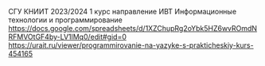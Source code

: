 СГУ КНИИТ 2023/2024 1 курс направление ИВТ Информационные технологии и программирование
https://docs.google.com/spreadsheets/d/1XZChupRg2oYbk5HZ6wvROmdNRFMVOtGF4by-LV1lMq0/edit#gid=0
https://urait.ru/viewer/programmirovanie-na-yazyke-s-prakticheskiy-kurs-454165
